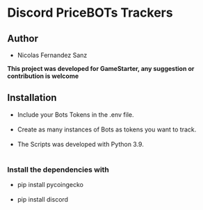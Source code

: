 # Discord PriceBOTs Trackers
<h2>Author</h2>
<ul>
<li>Nicolas Fernandez Sanz</li>
</ul>
<strong>This project was developed for GameStarter, any suggestion or contribution is welcome</strong>
<h2>Installation</h2>
<ul>
<li>Include your Bots Tokens in the .env file.</li> <br>
<li>Create as many instances of Bots as tokens you want to track.</li><br>
<li>The Scripts was developed with Python 3.9.</li><br>  
</ul>
<h3>Install the dependencies with </h3>
<ul>
<li>pip install pycoingecko</li><br>
<li>pip install discord</li><br>
</ul>
